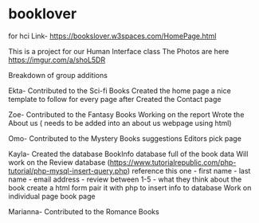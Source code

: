 # booklover
for hci
Link- https://bookslover.w3spaces.com/HomePage.html

This is a project for our Human Interface class
The Photos are here https://imgur.com/a/shoL5DR

Breakdown of group additions 

Ekta- Contributed to the Sci-fi Books
      Created the home page 
        a nice template to follow for every page after
      Created the Contact page

Zoe- Contributed to the Fantasy Books
     Working on the report
     Wrote the About us ( needs to be added into an about us webpage using html)

Omo- Contributed to the Mystery Books suggestions
     Editors pick page 
      
      

Kayla- Created the database
          BookInfo database full of the book data
          Will work on the Review database (https://www.tutorialrepublic.com/php-tutorial/php-mysql-insert-query.php) reference this one
                                      - first name
                                      - last name 
                                      - email address
                                      - review between 1-5
                                      - what they think about the book
                    create a html form pair it with php to insert info to database
          Work on individual page book page

       

Marianna- Contributed to the Romance Books

